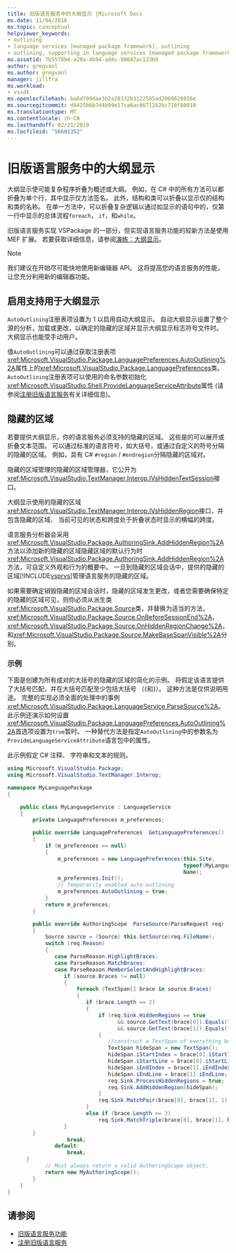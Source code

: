 ```yaml
---
title: 旧版语言服务中的大纲显示 |Microsoft Docs
ms.date: 11/04/2016
ms.topic: conceptual
helpviewer_keywords:
- outlining
- language services [managed package framework], outlining
- outlining, supporting in language services [managed package framework]
ms.assetid: 7b5578b4-a20a-4b94-ad4c-98687ac133b9
author: gregvanl
ms.author: gregvanl
manager: jillfra
ms.workload:
- vssdk
ms.openlocfilehash: ba6d709dae3b2a20332b3122585ad2060628016e
ms.sourcegitcommit: d0425b6b7d4b99e17ca6ac0671282bc718f80910
ms.translationtype: MT
ms.contentlocale: zh-CN
ms.lasthandoff: 02/21/2019
ms.locfileid: "56601352"
---
```

# <a name="outlining-in-a-legacy-language-service"></a>旧版语言服务中的大纲显示
大纲显示使可能复杂程序折叠为概述或大纲。 例如，在 C# 中的所有方法可以都折叠为单个行，其中显示仅方法签名。 此外，结构和类可以折叠以显示仅的结构和类的名称。 在单一方法中，可以折叠复杂逻辑以通过如显示的语句中的，仅第一行中显示的总体流程`foreach`， `if`，和`while`。

 旧版语言服务实现 VSPackage 的一部分，但实现语言服务功能的较新方法是使用 MEF 扩展。 若要获取详细信息，请参阅[演练：大纲显示](../../extensibility/walkthrough-outlining.md)。

> [!NOTE]
>  我们建议在开始尽可能快地使用新编辑器 API。 这将提高您的语言服务的性能，让您充分利用新的编辑器功能。

## <a name="enabling-support-for-outlining"></a>启用支持用于大纲显示
 `AutoOutlining`注册表项设置为 1 以启用自动大纲显示。 自动大纲显示设置了整个源的分析，加载或更改，以确定的隐藏的区域并显示大纲显示标志符号文件时。 大纲显示也能受手动用户。

 值`AutoOutlining`可以通过获取注册表项<xref:Microsoft.VisualStudio.Package.LanguagePreferences.AutoOutlining%2A>属性上的<xref:Microsoft.VisualStudio.Package.LanguagePreferences>类。 `AutoOutlining`注册表项可以使用的命名参数初始化<xref:Microsoft.VisualStudio.Shell.ProvideLanguageServiceAttribute>属性 (请参阅[注册旧版语言服务](../../extensibility/internals/registering-a-legacy-language-service1.md)有关详细信息)。

## <a name="the-hidden-region"></a>隐藏的区域
 若要提供大纲显示，你的语言服务必须支持的隐藏的区域。 这些是的可以展开或折叠文本范围。 可以通过标准的语言符号，如大括号，或通过自定义的符号分隔的隐藏的区域。 例如，具有 C# `#region` / `#endregion`分隔隐藏的区域对。

 隐藏的区域管理的隐藏的区域管理器，它公开为<xref:Microsoft.VisualStudio.TextManager.Interop.IVsHiddenTextSession>接口。

 大纲显示使用的隐藏的区域<xref:Microsoft.VisualStudio.TextManager.Interop.IVsHiddenRegion>接口，并包含隐藏的区域、 当前可见的状态和跨度处于折叠状态时显示的横幅的跨度。

 语言服务分析器会采用<xref:Microsoft.VisualStudio.Package.AuthoringSink.AddHiddenRegion%2A>方法以添加新的隐藏的区域隐藏区域的默认行为时<xref:Microsoft.VisualStudio.Package.AuthoringSink.AddHiddenRegion%2A>方法，可自定义外观和行为的概要中。 一旦到隐藏的区域会话中，提供的隐藏的区域[!INCLUDE[vsprvs](../../code-quality/includes/vsprvs_md.md)]管理语言服务的隐藏的区域。

 如果需要确定销毁隐藏的区域会话时，隐藏的区域发生更改，或者您需要确保特定的隐藏的区域可见，则你必须从派生类<xref:Microsoft.VisualStudio.Package.Source>类，并替换为适当的方法， <xref:Microsoft.VisualStudio.Package.Source.OnBeforeSessionEnd%2A>， <xref:Microsoft.VisualStudio.Package.Source.OnHiddenRegionChange%2A>，和<xref:Microsoft.VisualStudio.Package.Source.MakeBaseSpanVisible%2A>分别。

### <a name="example"></a>示例
 下面是创建为所有成对的大括号的隐藏的区域的简化的示例。 将假定该语言提供了大括号匹配，并在大括号匹配至少包括大括号 （{和}）。 这种方法是仅供说明用途。 完整的实现必须全面的处理中的事例<xref:Microsoft.VisualStudio.Package.LanguageService.ParseSource%2A>。 此示例还演示如何设置<xref:Microsoft.VisualStudio.Package.LanguagePreferences.AutoOutlining%2A>首选项设置为`true`暂时。 一种替代方法是指定`AutoOutlining`中的参数名为`ProvideLanguageServiceAttribute`语言包中的属性。

 此示例假定 C# 注释、 字符串和文本的规则。

```csharp
using Microsoft.VisualStudio.Package;
using Microsoft.VisualStudio.TextManager.Interop;

namespace MyLanguagePackage
{

    public class MyLanguageService : LanguageService
    {
        private LanguagePreferences m_preferences;

        public override LanguagePreferences  GetLanguagePreferences()
        {
            if (m_preferences == null)
            {
                m_preferences = new LanguagePreferences(this.Site,
                                                        typeof(MyLanguageService).GUID,
                                                        Name);
                m_preferences.Init();
                // Temporarily enabled auto-outlining
                m_preferences.AutoOutlining = true;
            }
            return m_preferences;
        }

        public override AuthoringScope  ParseSource(ParseRequest req)
        {
            Source source = (Source) this.GetSource(req.FileName);
            switch (req.Reason)
            {
               case ParseReason.HighlightBraces:
               case ParseReason.MatchBraces:
               case ParseReason.MemberSelectAndHighlightBraces:
                  if (source.Braces != null)
                  {
                      foreach (TextSpan[] brace in source.Braces)
                      {
                         if (brace.Length == 2)
                         {
                             if (req.Sink.HiddenRegions == true
                                   && source.GetText(brace[0]).Equals("{")
                                   && source.GetText(brace[1]).Equals("}"))
                             {
                                //construct a TextSpan of everything between the braces
                                TextSpan hideSpan = new TextSpan();
                                hideSpan.iStartIndex = brace[0].iStartIndex;
                                hideSpan.iStartLine = brace[0].iStartLine;
                                hideSpan.iEndIndex = brace[1].iEndIndex;
                                hideSpan.iEndLine = brace[1].iEndLine;
                                req.Sink.ProcessHiddenRegions = true;
                                req.Sink.AddHiddenRegion(hideSpan);
                             }
                             req.Sink.MatchPair(brace[0], brace[1], 1);
                         }
                         else if (brace.Length >= 3)
                             req.Sink.MatchTriple(brace[0], brace[1], brace[2], 1);
                  }
        }
                   break;
               default:
                   break;
      }
            // Must always return a valid AuthoringScope object.
            return new MyAuthoringScope();
        }
    }
}
```

## <a name="see-also"></a>请参阅
- [旧版语言服务功能](../../extensibility/internals/legacy-language-service-features1.md)
- [注册旧版语言服务](../../extensibility/internals/registering-a-legacy-language-service1.md)